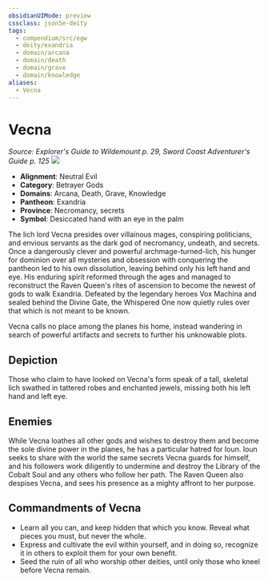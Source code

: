 ```yaml
---
obsidianUIMode: preview
cssclass: json5e-deity
tags:
  - compendium/src/egw
  - deity/exandria
  - domain/arcana
  - domain/death
  - domain/grave
  - domain/knowledge
aliases:
  - Vecna
---
```

# Vecna
*Source: Explorer's Guide to Wildemount p. 29, Sword Coast Adventurer's Guide p. 125* 
![](/compendium/deities/img/symbol-of-vecna.png#symbol)

- **Alignment**: Neutral Evil
- **Category**: Betrayer Gods
- **Domains**: Arcana, Death, Grave, Knowledge
- **Pantheon**: Exandria
- **Province**: Necromancy, secrets
- **Symbol**: Desiccated hand with an eye in the palm

The lich lord Vecna presides over villainous mages, conspiring politicians, and envious servants as the dark god of necromancy, undeath, and secrets. Once a dangerously clever and powerful archmage-turned-lich, his hunger for dominion over all mysteries and obsession with conquering the pantheon led to his own dissolution, leaving behind only his left hand and eye. His enduring spirit reformed through the ages and managed to reconstruct the Raven Queen's rites of ascension to become the newest of gods to walk Exandria. Defeated by the legendary heroes Vox Machina and sealed behind the Divine Gate, the Whispered One now quietly rules over that which is not meant to be known.

Vecna calls no place among the planes his home, instead wandering in search of powerful artifacts and secrets to further his unknowable plots.

## Depiction

Those who claim to have looked on Vecna's form speak of a tall, skeletal lich swathed in tattered robes and enchanted jewels, missing both his left hand and left eye.

## Enemies

While Vecna loathes all other gods and wishes to destroy them and become the sole divine power in the planes, he has a particular hatred for Ioun. Ioun seeks to share with the world the same secrets Vecna guards for himself, and his followers work diligently to undermine and destroy the Library of the Cobalt Soul and any others who follow her path. The Raven Queen also despises Vecna, and sees his presence as a mighty affront to her purpose.

## Commandments of Vecna

- Learn all you can, and keep hidden that which you know. Reveal what pieces you must, but never the whole.
- Express and cultivate the evil within yourself, and in doing so, recognize it in others to exploit them for your own benefit.
- Seed the ruin of all who worship other deities, until only those who kneel before Vecna remain.